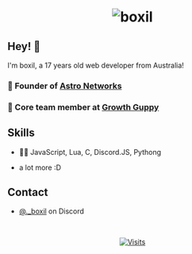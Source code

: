 <h1 align="center">
  <img src="https://cdn.discordapp.com/attachments/1286963951996768328/1288708888023142411/text.gif?ex=66f62b2d&is=66f4d9ad&hm=89bcd7204d0ce0e96cfa694c1d89f4f2003e15e5ea5f81034713c4c4576cebd7&" alt="boxil" />
</h1>

## Hey! 👋
I'm boxil, a 17 years old web developer from Australia!

### 🦔 Founder of [Astro Networks](https://blank)

### 👥 Core team member at [Growth Guppy](https://github.com/nestdotland)

## Skills
- 👨‍💻 JavaScript, Lua, C, Discord.JS, Pythong
+ a lot more :D

## Contact
- [@._boxil](./) on Discord

&nbsp;<div align="center">
  [![Visits](https://komarev.com/ghpvc/?username=novatorem&logo=GitHub&label=github%20visits&color=336699&logoColor=white&style=flat-square)](https://github.com/boxiljs)
</div>
